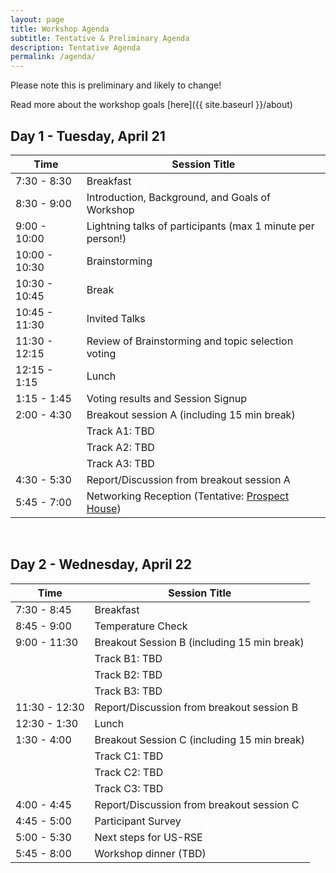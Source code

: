 ```yaml
---
layout: page
title: Workshop Agenda
subtitle: Tentative & Preliminary Agenda
description: Tentative Agenda
permalink: /agenda/
---
```


Please note this is preliminary and likely to change!

Read more about the workshop goals [here]({{ site.baseurl }}/about)

## Day 1 - Tuesday, April 21


| Time | Session Title |
| ------ | ----- |
| 7:30 - 8:30 |  Breakfast |
| 8:30 - 9:00 | Introduction, Background, and Goals of Workshop |
| 9:00 - 10:00 | Lightning talks of participants (max 1 minute per person!)  |
| 10:00 - 10:30 | Brainstorming |
| 10:30 - 10:45 | Break |
| 10:45 - 11:30 | Invited Talks |
| 11:30 - 12:15 | Review of Brainstorming and topic selection voting |
| 12:15  - 1:15 | Lunch |
| 1:15 - 1:45 | Voting results and Session Signup |
| 2:00 - 4:30 | Breakout session A (including 15 min break) |
|             |  Track A1: TBD |
|             |  Track A2: TBD |
|             |  Track A3: TBD |
| 4:30 - 5:30 | Report/Discussion from breakout session A |
| 5:45 - 7:00 | Networking Reception (Tentative: [Prospect House](https://www.princeton.edu/prospecthouse/index.html)) |

<br>

## Day 2 - Wednesday, April 22

| Time | Session Title |
| ------ | ----- |
| 7:30 - 8:45 |  Breakfast |
| 8:45 - 9:00 | Temperature Check |
| 9:00 - 11:30  | Breakout Session B (including 15 min break) |
|             |  Track B1: TBD |
|             |  Track B2: TBD |
|             |  Track B3: TBD |
| 11:30 - 12:30 | Report/Discussion from breakout session B |
| 12:30 - 1:30 | Lunch |
| 1:30 - 4:00| Breakout Session C (including 15 min break) |
|             |  Track C1: TBD |
|             |  Track C2: TBD |
|             |  Track C3: TBD |
| 4:00 - 4:45 | Report/Discussion from breakout session C |
| 4:45 - 5:00 | Participant Survey |
| 5:00 - 5:30 | Next steps for US-RSE |
| 5:45 - 8:00 | Workshop dinner (TBD) |
